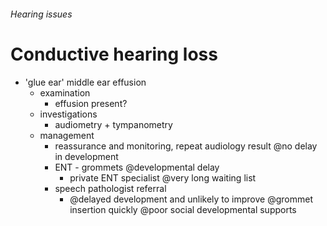 ###### Hearing issues

# Conductive hearing loss


- 'glue ear' middle ear effusion
    + examination
        * effusion present? 
    + investigations
        * audiometry + tympanometry
    + management    
        * reassurance and monitoring, repeat audiology result @no delay in development
        * ENT - grommets @developmental delay
            - private ENT specialist @very long waiting list 
        * speech pathologist referral
            - @delayed development and unlikely to improve @grommet insertion quickly @poor social developmental supports